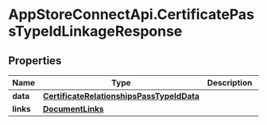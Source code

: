 # AppStoreConnectApi.CertificatePassTypeIdLinkageResponse

## Properties

Name | Type | Description | Notes
------------ | ------------- | ------------- | -------------
**data** | [**CertificateRelationshipsPassTypeIdData**](CertificateRelationshipsPassTypeIdData.md) |  | 
**links** | [**DocumentLinks**](DocumentLinks.md) |  | 


